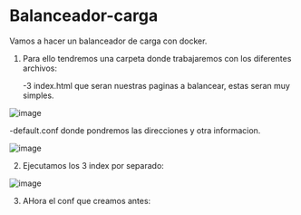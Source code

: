 # Balanceador-carga

Vamos a hacer un balanceador de carga con docker.

  1. Para ello tendremos una carpeta donde trabajaremos con los diferentes archivos:

     -3 index.html que seran nuestras paginas a balancear, estas seran muy simples.

  ![image](https://github.com/fmartingv/Balanceador-carga/assets/120713266/916fecda-fe9d-40fe-bd6f-42b7674d7d1e)


  -default.conf donde pondremos las direcciones y otra informacion.

  ![image](https://github.com/fmartingv/Balanceador-carga/assets/120713266/514ef4bb-bb01-43fe-9e33-4fb3d5a46ad2)

  2. Ejecutamos los 3 index por separado:

  ![image](https://github.com/fmartingv/Balanceador-carga/assets/120713266/31072907-7f71-41a6-a1c4-27ebdab99af1)

  3. AHora el conf que creamos antes:

     
